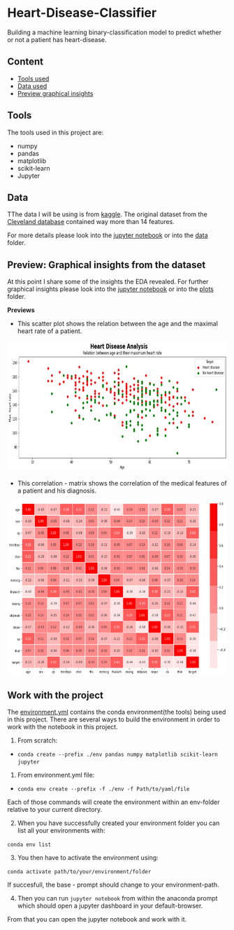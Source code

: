 # Heart-Disease-Classifier
Building a machine learning binary-classification model to predict whether or not a patient has heart-disease.

## Content

* [Tools used](#tools)
* [Data used](#data)
* [Preview graphical insights](#preview-graphical-insights-from-the-dataset)

## Tools
The tools used in this project are:

* numpy
* pandas
* matplotlib
* scikit-learn
* Jupyter

## Data

TThe data I will be using is from [kaggle](https://www.kaggle.com/ronitf/heart-disease-uci).
The original dataset from the [Cleveland database](https://archive.ics.uci.edu/ml/datasets/heart+Disease) contained way more than 14 features.

For more details please look into the [jupyter notebook](https://github.com/Ritsch1/Heart-Disease-Classifier/blob/development/notebooks/Heart-Disease-Classification.ipynb) or into the [data](https://github.com/Ritsch1/Heart-Disease-Classifier/tree/development/data) folder.

## Preview: Graphical insights from the dataset 

At this point I share some of the insights the EDA revealed. For further graphical insights please 
look into the [jupyter notebook](https://github.com/Ritsch1/Heart-Disease-Classifier/blob/development/notebooks/Heart-Disease-Classification.ipynb) or into the [plots](https://github.com/Ritsch1/Heart-Disease-Classifier/tree/development/plots) folder.

**Previews**

* This scatter plot shows the relation between the age and the maximal heart rate of a patient.

<img src="plots/ratio_age_maxHeartRate.png" height="300" width="650">

* This correlation - matrix shows the correlation of the medical features of a patient and his diagnosis.

<img src="plots/correlation_matrix_features.png" height="400" width="550">

## Work with the project

The [environment.yml](https://github.com/Ritsch1/Heart-Disease-Classifier/blob/development/environment.yml) contains the 
conda environment(the tools) being used in this project. 
There are several ways to build the environment in order to work with the notebook in this project.

1. From scratch:
* `conda create --prefix ./env pandas numpy matplotlib scikit-learn jupyter`

1. From environment.yml file:
* `conda env create --prefix -f ./env -f Path/to/yaml/file`

Each of those commands will create the environment within an env-folder relative to your current directory.

2. When you have successfully created your environment folder you can list all your environments with:

`conda env list`

3. You then have to activate the environment using:

`conda activate path/to/your/environment/folder`

If succesfull, the base - prompt should change to your environment-path.

4. Then you can run `jupyter notebook` from within the anaconda prompt which should open a jupyter dashboard in your default-browser.

From that you can open the jupyter notebook and work with it.
